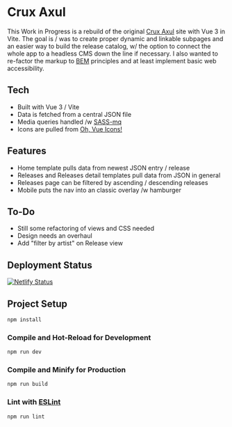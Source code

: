 # Crux Axul

This Work in Progress is a rebuild of the original [Crux Axul](https://github.com/videothrone/crux-axul) site with Vue 3 in Vite. The goal is / was to create proper dynamic and linkable subpages and an easier way to build the release catalog, w/ the option to connect the whole app to a headless CMS down the line if necessary. I also wanted to re-factor the markup to [BEM](https://getbem.com/) principles and at least implement basic web accessibility.

## Tech

-  Built with Vue 3 / Vite
-  Data is fetched from a central JSON file
-  Media queries handled /w [SASS-mq](https://www.npmjs.com/package/sass-mq)
-  Icons are pulled from [Oh, Vue Icons!](https://oh-vue-icons.js.org/)

## Features

- Home template pulls data from newest JSON entry / release
- Releases and Releases detail templates pull data from JSON in general
- Releases page can be filtered by ascending / descending releases
- Mobile puts the nav into an classic overlay /w hamburger

## To-Do

- Still some refactoring of views and CSS needed
- Design needs an overhaul
- Add "filter by artist" on Release view

## Deployment Status
[![Netlify Status](https://api.netlify.com/api/v1/badges/734b604d-b987-4bfd-9b56-031fb0d7aea4/deploy-status)](https://app.netlify.com/sites/boisterous-stroopwafel-8da6ff/deploys)

## Project Setup

```sh
npm install
```

### Compile and Hot-Reload for Development

```sh
npm run dev
```

### Compile and Minify for Production

```sh
npm run build
```

### Lint with [ESLint](https://eslint.org/)

```sh
npm run lint
```
